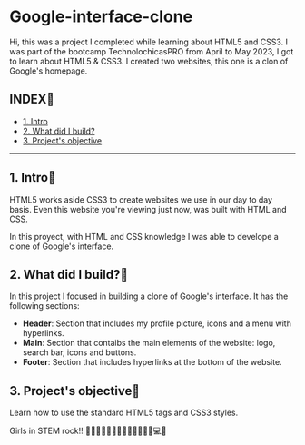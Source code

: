 # Google-interface-clone
Hi, this was a project I completed while learning about HTML5 and CSS3.
I was part of the bootcamp TechnolochicasPRO from April to May 2023, I got to learn about HTML5 & CSS3. I created two websites, this one is a clon of Google's homepage.
## INDEX💜
* [1. Intro](https://github.com/TereCova/Google-interface-clone/blob/main/README.md#1-intro)
* [2. What did I build?](https://github.com/TereCova/Google-interface-clone/blob/main/README.md#2-what-did-i-build)
* [3. Project's objective](https://github.com/TereCova/Google-interface-clone/blob/main/README.md#3-projects-objective)

****
## 1. Intro💜
HTML5 works aside CSS3 to create websites we use in our day to day basis. Even this website you're viewing just now, was built with HTML and CSS. 

In this proyect, with HTML and CSS knowledge I was able to develope a clone of Google's interface. 

## 2. What did I build?💜 
In this project I focused in building a clone of Google's interface. 
It has the following sections:

* **Header**: Section that includes my profile picture, icons and a menu with hyperlinks.
* **Main**: Section that contaibs the main elements of the website: logo, search bar, icons and buttons. 
* **Footer**: Section that includes hyperlinks at the bottom of the website. 


## 3. Project's objective💜
Learn how to use the standard HTML5 tags and CSS3 styles. 

Girls in STEM rock!! 🙋🏻‍♀️👱🏽‍♀️👩🏽👧🏽🦋🌺🌻💻💜
